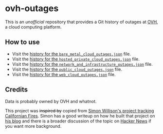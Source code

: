 # ovh-outages

This is an *unofficial* repository that provides a Git history of outages
at [OVH](https://www.status-ovhcloud.com), a cloud computing platform.

## How to use

- Visit the [history for the `bare_metal_cloud_outages.json`](https://github.com/marcolussetti/aws-outages/commits/main/bare_metal_cloud_outages.json) file.
- Visit the [history for the `hosted_private_cloud_outages.json`](https://github.com/marcolussetti/aws-outages/commits/main/hosted_private_cloud_outages.json) file.
- Visit the [history for the `network_and_infrastructure_outages.json`](https://github.com/marcolussetti/aws-outages/commits/main/network_and_infrastructure_outages.json) file.
- Visit the [history for the `public_cloud_outages.json`](https://github.com/marcolussetti/aws-outages/commits/main/public_cloud_outages.json) file.
- Visit the [history for the `web_cloud_outages.json`](https://github.com/marcolussetti/aws-outages/commits/main/web_cloud_outages.json) file.

## Credits

Data is probably owned by OVH and whatnot.

This project was ~~inspired by~~ copied from
[Simon Willison's project tracking Californian Fires](https://simonwillison.net/2020/Oct/9/git-scraping/).
Simon has a good writeup on how he built that project on [his blog](https://simonwillison.net/2020/Oct/9/git-scraping/) and
there is a broader discussion of the topic on [Hacker News](https://news.ycombinator.com/item?id=24732943) if you want
more background.
